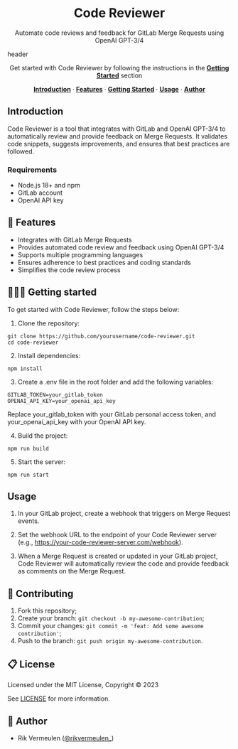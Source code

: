 <h1 align="center">Code Reviewer</h1>
<p align="center">
  Automate code reviews and feedback for GitLab Merge Requests using OpenAI GPT-3/4
</p>
header

<p align="center">
  Get started with Code Reviewer by following the instructions in the <a href="#getting-started"><strong>Getting Started</strong></a> section
</p>
<p align="center">
  <a href="#introduction"><strong>Introduction</strong></a> ·
  <a href="#features"><strong>Features</strong></a> ·
  <a href="#getting-started"><strong>Getting Started</strong></a> ·
  <a href="#usage"><strong>Usage</strong></a> ·
  <a href="#author"><strong>Author</strong></a>
</p>

## Introduction

Code Reviewer is a tool that integrates with GitLab and OpenAI GPT-3/4 to automatically review and provide feedback on Merge Requests. It validates code snippets, suggests improvements, and ensures that best practices are followed.

### Requirements

- Node.js 18+ and npm
- GitLab account
- OpenAI API key

## 🎁 Features

- Integrates with GitLab Merge Requests
- Provides automated code review and feedback using OpenAI GPT-3/4
- Supports multiple programming languages
- Ensures adherence to best practices and coding standards
- Simplifies the code review process

## 👨🏻‍💻 Getting started

To get started with Code Reviewer, follow the steps below:

1. Clone the repository:

```shell
git clone https://github.com/yourusername/code-reviewer.git
cd code-reviewer
```

2. Install dependencies:

```shell
npm install
```

3. Create a .env file in the root folder and add the following variables:

```shell
GITLAB_TOKEN=your_gitlab_token
OPENAI_API_KEY=your_openai_api_key
```

Replace your_gitlab_token with your GitLab personal access token, and your_openai_api_key with your OpenAI API key.

4. Build the project:

```shell
npm run build
```

5. Start the server:

```shell
npm run start
```

## Usage

1. In your GitLab project, create a webhook that triggers on Merge Request events.

2. Set the webhook URL to the endpoint of your Code Reviewer server (e.g., https://your-code-reviewer-server.com/webhook).

3. When a Merge Request is created or updated in your GitLab project, Code Reviewer will automatically review the code and provide feedback as comments on the Merge Request.

## 🤝 Contributing

1. Fork this repository;
2. Create your branch: `git checkout -b my-awesome-contribution`;
3. Commit your changes: `git commit -m 'feat: Add some awesome contribution'`;
4. Push to the branch: `git push origin my-awesome-contribution`.

## 📋 License

Licensed under the MIT License, Copyright © 2023

See [LICENSE](LICENSE) for more information.

## 👤 Author

- Rik Vermeulen ([@rikvermeulen\_](https://twitter.com/rikvermeulen_))
